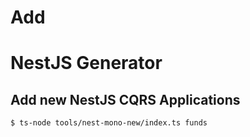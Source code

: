 # Add

# NestJS Generator

## Add new NestJS CQRS Applications

```sh
$ ts-node tools/nest-mono-new/index.ts funds
```
